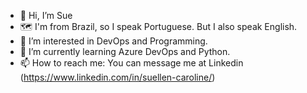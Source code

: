 - 👋 Hi, I’m Sue
- 🗺️ I'm from Brazil, so I speak Portuguese. But I also speak English.
- 👀 I’m interested in DevOps and Programming.
- 🌱 I’m currently learning Azure DevOps and Python.
- 📫 How to reach me: You can message me at Linkedin (https://www.linkedin.com/in/suellen-caroline/)


<!---
scaroline5/scaroline5 is a ✨ special ✨ repository because its `README.md` (this file) appears on your GitHub profile.
You can click the Preview link to take a look at your changes.
--->
